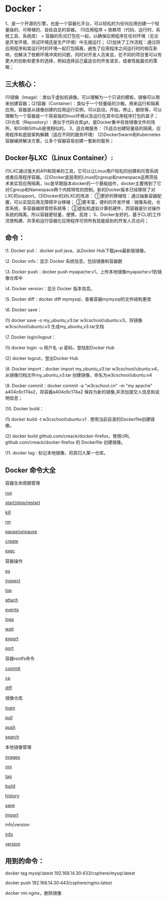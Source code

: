 # Docker：

1、是一个开源的引擎，也是一个容器化平台，可以轻松的为任何应用创建一个轻量级的、可移植的、自给自足的容器。
    (1)应用程序 + 依赖项（代码、运行时、系统工具、系统库） = 容器的形式打包在一起，以确保应用程序在任何环境（无论是开发环境、测试环境还是生产环境）中无缝运行；
    (2)加快了工作流程：通过将应用程序和其运行时的环境一起打包隔离，避免了应用程序之间运行时的相互影响，也解决了依赖环境冲突的问题，同时对开发人员来说，在不同的项目里可以有更大的创新和更多的选择，例如选择自己最适合的开发语言，或者性能最优的策略；

## 三大核心：

​    (1)镜像（Image）：类似于虚拟机镜像，可以理解为一个只读的模板，镜像可以用来创建容器；
​    (2)容器（Container）：类似于一个轻量级的沙箱，用来运行和隔离应用。容器是从镜像创建的应用运行实例，可以启动，开始，停止，删除等，可以理解为一个容器是一个简易版的linux环境以及运行在其中应用程序打包的盒子；
​    (3)仓库（Repository）：类似于代码仓库git，是Docker集中存放镜像文件的场所，和Git和Github是很相似的。
3、适合微服务：
​    (1)适合创建轻量级的隔离，应用程序和底层架构解耦（适应不同的服务环境）
​    (2)DockerSwarm和Kubernetes容器编排解决方案，让多个容器容易创建一套新的服务；

## Docker与LXC（Linux Container）:

​    (1)LXC通过强大的API和简单的工具，它可以让Linux用户轻松的创建和托管系统或者应用程序容器。
​    (2)Docker底层用的Linux的cgroup和namespace这两项技术来实现应用隔离，lxc是早期版本docker的一个基础组件，docker主要用到了它对Cgroup和Namespace两个内核特性的控制。新的Docker版本已经移除了对LXC的support。
​    (3)Docker的对LXC的改进：
​        ①更好的移植性：通过抽象容器配置，可以实现应用无障碍平台移植；
​        ②更丰富，便利的开发环境：镜像系统，仓库系统，多容器编排管控系统等；
​        ③虚拟机虚拟计算机硬件，而容器是针对操作系统的隔离，所以容器更轻量，便携，高效；
5、Docker友好的，基于CLI的工作流使构建、共享和运行容器化应用程序可供所有技能级别的开发人员访问；





## 命令：

\1. Docker pull： docker pull java，从Docker Hub下载java最新版镜像。

\2. Docker info：显示 Docker 系统信息，包括镜像和容器数

\3. Docker push：docker push myapache:v1，上传本地镜像myapache:v1到镜像仓库中

\4. Docker version：显示 Docker 版本信息。

\5. Docker diff：docker diff mymysql，查看容器mymysql的文件结构更改

\6. Docker save：

(1) docker save -o my_ubuntu_v3.tar w3cschool/ubuntu:v3，将镜像w3cschool/ubuntu:v3 生成my_ubuntu_v3.tar文档

\7. Docker login/logout：

(1) docker login -u 用户名 -p 密码，登陆到Docker Hub

(2) docker logout，登出Docker Hub

\8. Docker import：docker import  my_ubuntu_v3.tar w3cschool/ubuntu:v4，从镜像归档文件my_ubuntu_v3.tar 创建镜像，命名为w3cschool/ubuntu:v4

\9. Docker commit：docker commit -a "w3cschool.cn" -m "my apache" a404c6c174a2，将容器a404c6c174a2 保存为新的镜像,并添加提交人信息和说明信息；

\10. Docker build：

(1) docker build -t w3cschool/ubuntu:v1 . 使用当前目录的Dockerfile创建镜像。

(2) docker build github.com/creack/docker-firefox，使用URL github.com/creack/docker-firefox 的 Dockerfile 创建镜像。

\11. docker tag : 标记本地镜像，将其归入某一仓库。



## Docker 命令大全

 

容器生命周期管理

[run](https://www.w3cschool.cn/docker/docker-run-command.html)

[start/stop/restart](https://www.w3cschool.cn/docker/docker-start-stop-restart-command.html)

[kill](https://www.w3cschool.cn/docker/docker-kill-command.html)

[rm](https://www.w3cschool.cn/docker/docker-rm-command.html)

[pause/unpause](https://www.w3cschool.cn/docker/docker-pause-unpause-command.html)

[create](https://www.w3cschool.cn/docker/docker-create-command.html)

[exec](https://www.w3cschool.cn/docker/docker-exec-command.html)

容器操作

[ps](https://www.w3cschool.cn/docker/docker-ps-command.html)

[inspect](https://www.w3cschool.cn/docker/docker-inspect-command.html)

[top](https://www.w3cschool.cn/docker/docker-top-command.html)

[attach](https://www.w3cschool.cn/docker/docker-attach-command.html)

[events](https://www.w3cschool.cn/docker/docker-events-command.html)

[logs](https://www.w3cschool.cn/docker/docker-logs-command.html)

[wait](https://www.w3cschool.cn/docker/docker-wait-command.html)

[export](https://www.w3cschool.cn/docker/docker-export-command.html)

[port](https://www.w3cschool.cn/docker/docker-port-command.html)

容器rootfs命令

[commit](https://www.w3cschool.cn/docker/docker-commit-command.html)

[cp](https://www.w3cschool.cn/docker/docker-cp-command.html)

[diff](https://www.w3cschool.cn/docker/docker-diff-command.html)

镜像仓库

[login](https://www.w3cschool.cn/docker/docker-login-command.html)

[pull](https://www.w3cschool.cn/docker/docker-pull-command.html)

[push](https://www.w3cschool.cn/docker/docker-push-command.html)

[search](https://www.w3cschool.cn/docker/docker-search-command.html)

本地镜像管理

[images](https://www.w3cschool.cn/docker/docker-images-command.html)

[rmi](https://www.w3cschool.cn/docker/docker-rmi-command.html)

[tag](https://www.w3cschool.cn/docker/docker-tag-command.html)

[build](https://www.w3cschool.cn/docker/docker-build-command.html)

[history](https://www.w3cschool.cn/docker/docker-history-command.html)

[save](https://www.w3cschool.cn/docker/docker-save-command.html)

[import](https://www.w3cschool.cn/docker/docker-import-command.html)

info|version

[info](https://www.w3cschool.cn/docker/docker-info-command.html)

[version](https://www.w3cschool.cn/docker/docker-version-command.html)



## 用到的命令：

docker tag mysql:latest 192.168.14.30:433/csphere/mysql:latest

docker push 192.168.14.30:443/csphere/nginx:latest

docker rmi nginx，删除镜像

 

 

 